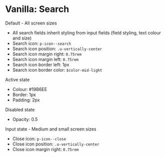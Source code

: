 # Vanilla: Search

Default - All screen sizes
- All search fields inherit styling from input fields (field styling, text colour and size)
- Search icon: `p-icon--search`
- Search icon position: `.u-vertically-center`
- Search icon margin right: `0.75rem`
- Search icon margin left: `0.75rem`
- Search icon border left: 1px
- Search icon border color: `$color-mid-light` 

Active state 
- Colour: #19B6EE
- Border: 1px
- Padding: 2px

Disabled state
- Opacity: 0.5

Input state - Medium and small screen sizes
- Close icon: `p-icon--close`
- Close icon position: `.u-vertically-center`
- Close icon margin right: `0.75rem`	





